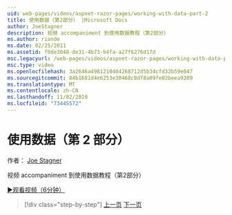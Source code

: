 ```yaml
---
uid: web-pages/videos/aspnet-razor-pages/working-with-data-part-2
title: 使用数据（第2部分） |Microsoft Docs
author: JoeStagner
description: 视频 accompaniment 到使用数据教程（第2部分）
ms.author: riande
ms.date: 02/25/2011
ms.assetid: f0de3048-de31-4b73-b4fa-a27f6276d17d
msc.legacyurl: /web-pages/videos/aspnet-razor-pages/working-with-data-part-2
msc.type: video
ms.openlocfilehash: 3a2646a4981210404268712d5b34cfd32b59e047
ms.sourcegitcommit: 84b1681d4e6253e30468c8df8a09fe03beea9309
ms.translationtype: MT
ms.contentlocale: zh-CN
ms.lasthandoff: 11/02/2019
ms.locfileid: "73445572"
---
```

# <a name="working-with-data-part-2"></a>使用数据（第 2 部分）

作者： [Joe Stagner](https://github.com/JoeStagner)

视频 accompaniment 到使用数据教程（第2部分）

[&#9654;观看视频（6分钟）](https://channel9.msdn.com/Blogs/ASP-NET-Site-Videos/working-with-data-(part-2))

> [!div class="step-by-step"]
> [上一页](working-with-data-part-1.md)
> [下一页](displaying-data-in-a-grid.md)
